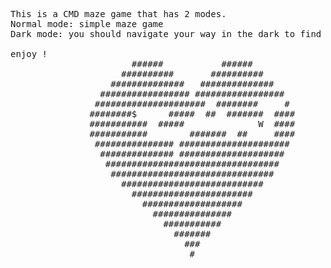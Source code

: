 <pre>
  
This is a CMD maze game that has 2 modes.
Normal mode: simple maze game
Dark mode: you should navigate your way in the dark to find your way to the end

enjoy !
                       ######           ######
                     ##########       ##########
                   ##############   ##############
                 ################# #################
                #####################  ########     #
               ########$      #####  ##  #######  ####
               ###########  #####              W  ####
               ###########        #######  ##     ####
                ############### #####################
                 ############## ####################
                  #################################
                   ###############################
                     ###########################
                       #######################
                         ###################
                           ###############
                             ###########
                               #######
                                 ###
                                  #

</pre>
